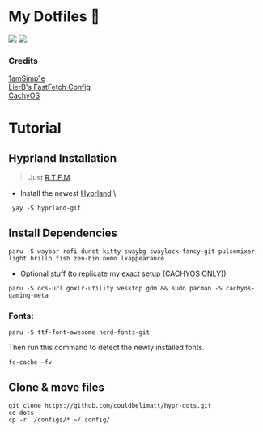 # My Dotfiles 📁

![](https://limatt.s-ul.eu/aRj18NCR)
![](https://limatt.s-ul.eu/8Fvyoavp)

### Credits

[1amSimp1e](https://github.com/1amSimp1e/dots)\
[LierB's FastFetch Config](https://github.com/LierB/fastfetch) \
[CachyOS](https://cachyos.org)

# Tutorial

## Hyprland Installation

> Just [R.T.F.M](https://en.wikipedia.org/wiki/RTFM)

- Install the newest [Hyprland](https://hyprland.org/) \

 ```
  yay -S hyprland-git
 ```

## Install Dependencies

```
paru -S waybar rofi dunst kitty swaybg swaylock-fancy-git pulsemixer light brillo fish zen-bin nemo lxappearance
```

- Optional stuff (to replicate my exact setup (CACHYOS ONLY))
```
paru -S ocs-url goxlr-utility vesktop gdm && sudo pacman -S cachyos-gaming-meta
```

### Fonts:

  ```
  paru -S ttf-font-awesome nerd-fonts-git
  ```

Then run this command to detect the newly installed fonts.

```
fc-cache -fv
```

## Clone & move files 

```
git clone https://github.com/couldbelimatt/hypr-dots.git
cd dots
cp -r ./configs/* ~/.config/
```


